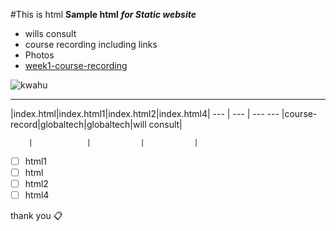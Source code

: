 #This is html
**Sample html**
***for Static website***
- wills consult
- course recording including links
- Photos
- [week1-course-recording](https://alpha-582.s3.eu-west-1.amazonaws.com/video1121010375.mp4)

![kwahu](https://cloud-s3bucket.s3.eu-west-1.amazonaws.com/kwahu.jpg)

--- ---
|index.html|index.html1|index.html2|index.html4|
---         |  ---      | ---           ---
|course-record|globaltech|globaltech|will consult|

        |            |           |           |

        
- [ ] html1
- [ ] html
- [ ] html2
- [ ] html4

thank you 📋